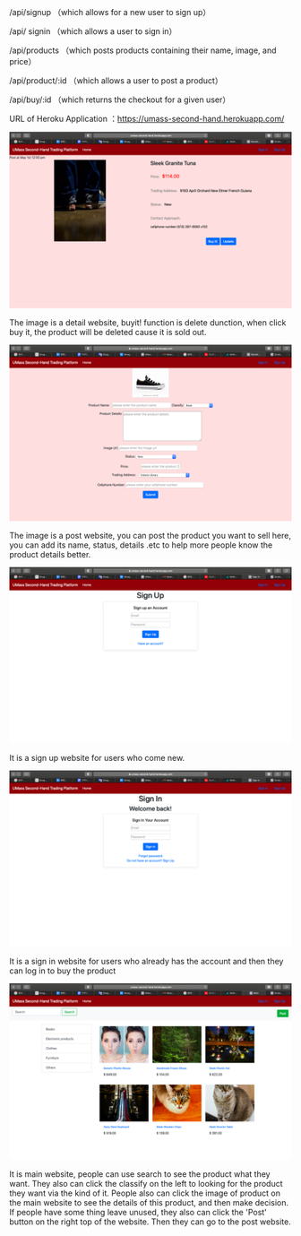 /api/signup （which allows for a new user to sign up）

/api/ signin （which allows a user to sign in）

/api/products （which posts products containing their name, image, and price）

/api/product/:id （which allows a user to post a product）

/api/buy/:id （which returns the checkout for a given user）

URL of Heroku Application ：https://umass-second-hand.herokuapp.com/

![image](https://github.com/congchenyu/cs326-final-theta/blob/main/docs/1.png)

The image is a detail website, buyit! function is delete dunction, when click buy it, the product will be deleted cause it is sold out.

![image](https://github.com/congchenyu/cs326-final-theta/blob/main/docs/2.png)

The image is a post website, you can post the product you want to sell here, you can add its name, status, details .etc to help more people know the product details better. 

![image](https://github.com/congchenyu/cs326-final-theta/blob/main/docs/3.png)

It is a sign up website for users who come new.

![image](https://github.com/congchenyu/cs326-final-theta/blob/main/docs/4.png)

It is a sign in website for users who already has the account and then they can log in to buy the product

![image](https://github.com/congchenyu/cs326-final-theta/blob/main/docs/5.png)

It is main website, people can use search to see the product what they want. They also can click the classify on the left to looking for the product they want via 
the kind of it. People also can click the image of product on the main website to see the details of this product, and then make decision. If people have some thing leave unused, they also can click the 'Post' button on the right top of the website. Then they can go to the post website.
